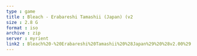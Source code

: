 ```yaml
---
type : game
title : Bleach - Erabareshi Tamashii (Japan) (v2
size : 2.8 G
format : iso
archive : zip
server : myrient
link2 : Bleach%20-%20Erabareshi%20Tamashii%20%28Japan%29%20%28v2.00%29
---
```

